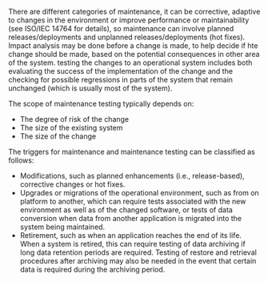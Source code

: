 
There are different categories of maintenance, it can be corrective, adaptive to changes in the environment or improve performance or maintainability (see ISO/IEC 14764 for details), so maintenance can involve planned releases/deployments and unplanned releases/deployments (hot fixes).  Impact analysis may be done before a change is made, to help decide if hte change should be made, based on the potential consequences in other area of the system.  testing the changes to an operational system includes both evaluating the success of the implementation of the change and the checking for possible regressions in parts of the system that remain unchanged (which is usually most of the system).

The scope of maintenance testing typically depends on:

* The degree of risk of the change
* The size of the existing system
* The size of the change

The triggers for maintenance and maintenance testing can be classified as follows:

* Modifications, such as planned enhancements (i.e., release-based), corrective changes or hot fixes.
* Upgrades or migrations of the operational environment, such as from on platform to another, which can require tests associated with the new environment as well as of the changed software, or tests of data conversion when data from another application is migrated into the system being maintained.
* Retirement, such as when an application reaches the end of its life.  When a system is retired, this can require testing of data archiving if long data retention periods are required.  Testing of restore and retrieval procedures after archiving may also be needed in the event that certain data is required during the archiving period.